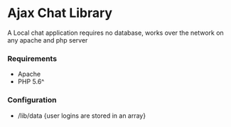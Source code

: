 # Ajax Chat Library 

A Local chat application requires no database, works over the network on any apache and php server 



### Requirements 
- Apache
- PHP 5.6^


### Configuration
- /lib/data {user logins are stored in an array}
